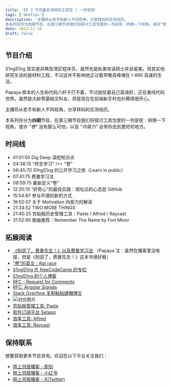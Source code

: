 ```yaml
---
title: 'EP 3 不完备实测转码工具包 | 一剂安抚'
tags: ['devTips']
description: '主播将从老手和新人不同视角，分享转码的实测经历。
本系列将分为四期节目，在第三期节目我们将探讨工具包里的一剂安抚：转换一下视角，或许“卷“没有那么可怕，以及内驱力会引领你去到更好的地方。'
date: 2023-11-10
draft: false
---
```


## 节目介绍

S1ngS1ng 其实是非典型湾区程序员，虽然也是赴美攻读硕士并且留美，但其实他研究生读的是材料工程，不过这并不影响他正过着早晚高峰堵在 I-880 高速的生活。

Papaya 原本的人生和代码八杆子打不着，不过她仗着自己英语好，正在勇闯代码世界。虽然是大龄零基础文科女，但是现在在前端新手村也扑腾得很开心。

主播将从老手和新人不同视角，分享转码的实测经历。

本系列将分为**四期**节目，在第三期节目我们将探讨工具包里的一剂安抚：转换一下视角，或许 _“卷”_ 没有那么可怕，以及 _“内驱力”_ 会带你去到更好的地方。

## 时间线

- 01:01:50 Dig Deep 深挖知识点
- 04:38:15 "终生学习" !== "卷"
- 06:45:70 S1ngS1ng 的公开学习之旅（Learn in public）
- 07:41:75 费曼学习法
- 08:59:75 重新定义“卷”
- 12:20:15 “好奇心”的最佳实践：用吃瓜的心态逛 GitHub
- 15:54:87 参与开源的新的方式
- 18:02:07 关于 Motivation 内驱力的解读
- 21:34:52 TWO MORE THINGS
- 21:40:25 剪贴板历史管理工具：Paste / Alfred / Raycast
- 31:52:95 歌曲推荐：Remember The Name by Fort Minor

## 拓展阅读

- [《别逗了，费曼先生！》以及费曼学习法](https://sspai.com/post/61411) （Papaya 注：虽然在播客里没有提，但是《别逗了，费曼先生！》这本书很好看）
- [“卷”的英文：Rat race](https://en.wikipedia.org/wiki/Rat_race)
- [S1ngS1ng 在 freeCodeCamp 的专栏](https://www.freecodecamp.org/news/author/xing/)
- [S1ngS1ng 的个人博客](https://singsing.io/blog)
- [RFC - Request for Comments](https://en.wikipedia.org/wiki/Request_for_Comments)
- [RFC: Angular Signals](https://github.com/angular/angular/discussions/49685)
- [Stack Overflow 复制粘贴键帽博文](https://stackoverflow.blog/2021/09/28/become-a-better-coder-with-this-one-weird-click/)
- ![对应图片](https://cdn.stackoverflow.co/images/jo7n4k8s/production/e53da7968091b70a882a23fb4a711aeaa72eeed2-1200x630.png?w=1200&h=630&auto=format&dpr=2)
- [剪贴板管理工具: Paste](https://pasteapp.io/)
- [软件订阅平台 Setapp](https://setapp.com/)
- [效率工具: Alfred](https://www.alfredapp.com/)
- [效率工具: Raycast](https://www.raycast.com/)

## 保持联系

想要获取更多节目咨询，欢迎在以下平台关注我们：

- [网上邻居播客 - 即刻](https://m.okjike.com/users/c751f4fb-d31d-44cf-aef9-f6b55dec4cd5?source=user_card&s=eyJ1IjoiNjUyMzg3NmQwZWQ3ZTc2NjQ5ODMwNWE4IiwiZCI6MX0%3D)
- [网上邻居播客 - 小红书](https://www.xiaohongshu.com/user/profile/64c2024f00000000140396e6?xhsshare=WeixinSession&appuid=64c2024f00000000140396e6&apptime=1697005943)
- [网上邻居播客 - X(Twitter)](https://twitter.com/wslj_podcast)
